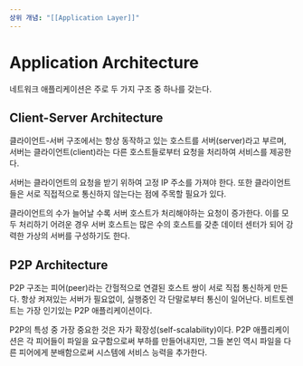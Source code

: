 ```yaml
---
상위 개념: "[[Application Layer]]"
---
```

# Application Architecture
네트워크 애플리케이션은 주로 두 가지 구조 중 하나를 갖는다.

## Client-Server Architecture
클라이언트-서버 구조에서는 항상 동작하고 있는 호스트를 서버(server)라고 부르며, 서버는 클라이언트(client)라는 다른 호스트들로부터 요청을 처리하여 서비스를 제공한다.

서버는 클라이언트의 요청을 받기 위하여 고정 IP 주소를 가져야 한다. 또한 클라이언트들은 서로 직접적으로 통신하지 않는다는 점에 주목할 필요가 있다.

클라이언트의 수가 늘어날 수록 서버 호스트가 처리해야하는 요청이 증가한다. 이를 모두 처리하기 어려운 경우 서버 호스트는 많은 수의 호스트를 갖춘 데이터 센터가 되어 강력한 가상의 서버를 구성하기도 한다.

## P2P Architecture
P2P 구조는 피어(peer)라는 간헐적으로 연결된 호스트 쌍이 서로 직접 통신하게 만든다. 항상 켜져있는 서버가 필요없이, 실행중인 각 단말로부터 통신이 일어난다. 비트토렌트는 가장 인기있는 P2P 애플리케이션이다.

P2P의 특성 중 가장 중요한 것은 자가 확장성(self-scalability)이다. P2P 애플리케이션은 각 피어들이 파일을 요구함으로써 부하를 만들어내지만, 그들 본인 역시 파일을 다른 피어에게 분배함으로써 시스템에 서비스 능력을 추가한다. 

